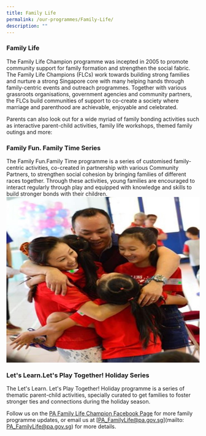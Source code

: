 ```yaml
---
title: Family Life
permalink: /our-programmes/Family-Life/
description: ""
---
```

### Family Life


The Family Life Champion programme was incepted in 2005 to promote community support for family formation and strengthen the social fabric. The Family Life Champions (FLCs) work towards building strong families and nurture a strong Singapore core with many helping hands through family-centric events and outreach programmes.  Together with various grassroots organisations, government agencies and community partners, the FLCs build communities of support to co-create a society where marriage and parenthood are achievable, enjoyable and celebrated.

Parents can also look out for a wide myriad of family bonding activities such as interactive parent-child activities, family life workshops, themed family outings and more:

### Family Fun. Family Time Series

The Family Fun.Family Time programme is a series of customised family-centric activities, co-created in partnership with various Community Partners, to strengthen social cohesion by bringing families of different races together. Through these activities, young families are encouraged to interact regularly through play and equipped with knowledge and skills to build stronger bonds with their children.<br>
<img style="width:600px"  align="center" src="/images/Our%20Programmes/Family.jpg">

### Let's Learn.Let's Play Together! Holiday Series

The Let's Learn. Let's Play Together! Holiday programme is a series of thematic parent-child activities, specially curated to get families to foster stronger ties and connections during the holiday season.

Follow us on the [PA Family Life Champion Facebook Page](https://www.facebook.com/flc.pa.1) for more family programme updates, or email us at [PA_FamilyLife@pa.gov.sg](mailto: PA_FamilyLife@pa.gov.sg) for more details.